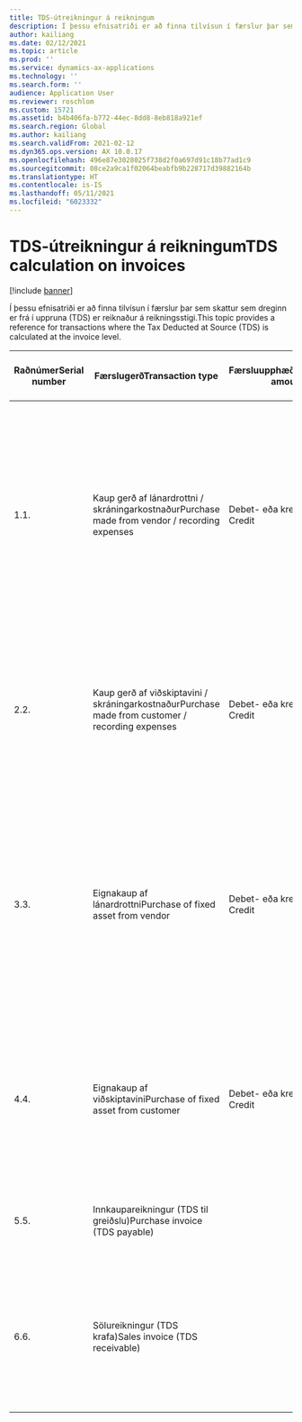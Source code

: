 ```yaml
---
title: TDS-útreikningur á reikningum
description: Í þessu efnisatriði er að finna tilvísun í færslur þar sem skattur sem dreginn er frá í uppruna (TDS) er reiknaður á reikningsstigi.
author: kailiang
ms.date: 02/12/2021
ms.topic: article
ms.prod: ''
ms.service: dynamics-ax-applications
ms.technology: ''
ms.search.form: ''
audience: Application User
ms.reviewer: roschlom
ms.custom: 15721
ms.assetid: b4b406fa-b772-44ec-8dd8-8eb818a921ef
ms.search.region: Global
ms.author: kailiang
ms.search.validFrom: 2021-02-12
ms.dyn365.ops.version: AX 10.0.17
ms.openlocfilehash: 496e87e3028025f738d2f0a697d91c18b77ad1c9
ms.sourcegitcommit: 08ce2a9ca1f02064beabfb9b228717d39882164b
ms.translationtype: HT
ms.contentlocale: is-IS
ms.lasthandoff: 05/11/2021
ms.locfileid: "6023332"
---
```

# <a name="tds-calculation-on-invoices"></a><span data-ttu-id="5d487-103">TDS-útreikningur á reikningum</span><span class="sxs-lookup"><span data-stu-id="5d487-103">TDS calculation on invoices</span></span>

[!include [banner](../includes/banner.md)]

<span data-ttu-id="5d487-104">Í þessu efnisatriði er að finna tilvísun í færslur þar sem skattur sem dreginn er frá í uppruna (TDS) er reiknaður á reikningsstigi.</span><span class="sxs-lookup"><span data-stu-id="5d487-104">This topic provides a reference for transactions where the Tax Deducted at Source (TDS) is calculated at the invoice level.</span></span>

| <span data-ttu-id="5d487-105">Raðnúmer</span><span class="sxs-lookup"><span data-stu-id="5d487-105">Serial number</span></span> | <span data-ttu-id="5d487-106">Færslugerð</span><span class="sxs-lookup"><span data-stu-id="5d487-106">Transaction type</span></span>                                 | <span data-ttu-id="5d487-107">Færsluupphæð</span><span class="sxs-lookup"><span data-stu-id="5d487-107">Transaction amount</span></span> | <span data-ttu-id="5d487-108">Síðuheiti og valslóð</span><span class="sxs-lookup"><span data-stu-id="5d487-108">Page name and selection path</span></span>                                 | <span data-ttu-id="5d487-109">Gerð lykils og gerð mótlykils</span><span class="sxs-lookup"><span data-stu-id="5d487-109">Account type and offset account type</span></span>                         |
| ------------- | ------------------------------------------------ | ------------------ | ------------------------------------------------------------ | ------------------------------------------------------------ |
| <span data-ttu-id="5d487-110">1.</span><span class="sxs-lookup"><span data-stu-id="5d487-110">1.</span></span>            | <span data-ttu-id="5d487-111">Kaup gerð af lánardrottni / skráningarkostnaður</span><span class="sxs-lookup"><span data-stu-id="5d487-111">Purchase made from vendor / recording expenses</span></span>   | <span data-ttu-id="5d487-112">Debet- eða kredit</span><span class="sxs-lookup"><span data-stu-id="5d487-112">Debit  Or  Credit</span></span>  | <span data-ttu-id="5d487-113">Almenn dagbókarsíða (Almenn færslubók  > bókhaldsfærslur > Almennar færslubækur), Færslubókarsamþykkt reiknings (Viðskiptaskuldir > Reikningar > Komubók), Dagbókarsíða reiknings (Viðskiptaskuldir >  Reikningar > Reikningabók)</span><span class="sxs-lookup"><span data-stu-id="5d487-113">General journals page (General ledger >  Journal entries > General journals), Invoice approval journal page (Accounts payable > Invoices > Invoice approval), Invoice journal page (Accounts payable >  Invoices > Invoice journal)</span></span> | <span data-ttu-id="5d487-114">Fjárhagur (Dr.)  Lánardrottinn (Cr.).</span><span class="sxs-lookup"><span data-stu-id="5d487-114">Ledger (Dr.)  Vendor (Cr.).</span></span>  <span data-ttu-id="5d487-115">Staðgreiðsluskattur er aðeins reiknaður fyrir samsetninguna Lánardrottinn-Fjárhagur þegar Fjárhagslykillinn er með reikningsgerðina **Innkaup**  **peningar**.</span><span class="sxs-lookup"><span data-stu-id="5d487-115">Withholding tax is calculated for the Vendor-Ledger  combination only when the Ledger account has the posting type **Purchase**  **cash**.</span></span> |
| <span data-ttu-id="5d487-116">2.</span><span class="sxs-lookup"><span data-stu-id="5d487-116">2.</span></span>            | <span data-ttu-id="5d487-117">Kaup gerð af viðskiptavini / skráningarkostnaður</span><span class="sxs-lookup"><span data-stu-id="5d487-117">Purchase made from customer / recording expenses</span></span> | <span data-ttu-id="5d487-118">Debet- eða kredit</span><span class="sxs-lookup"><span data-stu-id="5d487-118">Debit  Or  Credit</span></span>  | <span data-ttu-id="5d487-119">Almennar dagbókarsíður (Almenn færslubók  > bókhaldsfærslur >   Almennar færslubækur), Dagbókarsíða reiknings (Viðskiptaskuldir >  Reikningar > Reikningabók)</span><span class="sxs-lookup"><span data-stu-id="5d487-119">General journals page (General ledger >  Journal entries > General journals), Invoice journal page (Accounts payable >  Invoices > Invoice journal)</span></span> | <span data-ttu-id="5d487-120">Fjárhagur (Dr.) viðskiptavinur (Cr.)</span><span class="sxs-lookup"><span data-stu-id="5d487-120">Ledger (Dr.)  Customer (Cr.)</span></span>                                 |
| <span data-ttu-id="5d487-121">3.</span><span class="sxs-lookup"><span data-stu-id="5d487-121">3.</span></span>            | <span data-ttu-id="5d487-122">Eignakaup af lánardrottni</span><span class="sxs-lookup"><span data-stu-id="5d487-122">Purchase of fixed asset from vendor</span></span>              | <span data-ttu-id="5d487-123">Debet- eða kredit</span><span class="sxs-lookup"><span data-stu-id="5d487-123">Debit  Or  Credit</span></span>  | <span data-ttu-id="5d487-124">Almenn dagbókarsíða (Almenn færslubók  > bókhaldsfærslur > Almennar færslubækur), Komubók reikninga (Viðskiptaskuldir > Reikningar > Komubók), Dagbókarsíða reiknings (Viðskiptaskuldir >  Reikningar > Reikningabók)</span><span class="sxs-lookup"><span data-stu-id="5d487-124">General journals page (General ledger >  Journal entries > General journals), Invoice register journal page (Accounts payable > Invoices > Invoice register), Invoice journal page (Accounts payable >  Invoices > Invoice journal)</span></span> | <span data-ttu-id="5d487-125">Fasteignir (Dr.)  Lánardrottinn (Cr.)</span><span class="sxs-lookup"><span data-stu-id="5d487-125">Fixed assets (Dr.)  Vendor (Cr.)</span></span>                             |
| <span data-ttu-id="5d487-126">4.</span><span class="sxs-lookup"><span data-stu-id="5d487-126">4.</span></span>            | <span data-ttu-id="5d487-127">Eignakaup af viðskiptavini</span><span class="sxs-lookup"><span data-stu-id="5d487-127">Purchase of fixed asset from customer</span></span>            | <span data-ttu-id="5d487-128">Debet- eða kredit</span><span class="sxs-lookup"><span data-stu-id="5d487-128">Debit  Or  Credit</span></span>  | <span data-ttu-id="5d487-129">Almennar dagbókarsíður (Almenn færslubók  > bókhaldsfærslur >   Almennar færslubækur), Dagbókarsíða reiknings (Viðskiptaskuldir >  Reikningar > Reikningabók)</span><span class="sxs-lookup"><span data-stu-id="5d487-129">General journals page (General ledger >  Journal entries > General journals), Invoice journal page (Accounts payable >  Invoices > Invoice journal)</span></span> | <span data-ttu-id="5d487-130">Eignir (Dr.)  Viðskiptavinur (Cr.)</span><span class="sxs-lookup"><span data-stu-id="5d487-130">Fixed assets (Dr.)  Customer (Cr.)</span></span>                           |
| <span data-ttu-id="5d487-131">5.</span><span class="sxs-lookup"><span data-stu-id="5d487-131">5.</span></span>            | <span data-ttu-id="5d487-132">Innkaupareikningur (TDS til greiðslu)</span><span class="sxs-lookup"><span data-stu-id="5d487-132">Purchase invoice  (TDS payable)</span></span>                  |                    | <span data-ttu-id="5d487-133">Síða innkaupapöntunar (Viðskiptaskuldir > Innkaupapantanir > Allar innkaupapantanir)</span><span class="sxs-lookup"><span data-stu-id="5d487-133">Purchase order page (Accounts payable > Purchase orders > All purchase orders)</span></span> |                                                              |
| <span data-ttu-id="5d487-134">6.</span><span class="sxs-lookup"><span data-stu-id="5d487-134">6.</span></span>            | <span data-ttu-id="5d487-135">Sölureikningur (TDS krafa)</span><span class="sxs-lookup"><span data-stu-id="5d487-135">Sales invoice  (TDS receivable)</span></span>                  |                    | <span data-ttu-id="5d487-136">Síða sölupantana (Viðskiptakröfur > Pantanir > Allar sölupantanir), Síða reikninga með frjálsum texta (Viðskiptakröfur > Reikningar > Allir reikningar með frjálsum texta)</span><span class="sxs-lookup"><span data-stu-id="5d487-136">Sales order page (Accounts receivable > Orders > All sales orders), Free text invoice page (Accounts receivable > Invoices > All free text invoices)</span></span> |                                                              |
